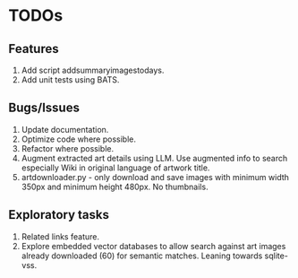 # TODOs

## Features

1. Add script addsummaryimagestodays.
1. Add unit tests using BATS.

## Bugs/Issues

1. Update documentation.
1. Optimize code where possible.
1. Refactor where possible.
1. Augment extracted art details using LLM. Use augmented info to search especially Wiki in original language of artwork title.
1. artdownloader.py - only download and save images with minimum width 350px and minimum height 480px. No thumbnails.

## Exploratory tasks

1. Related links feature.
1. Explore embedded vector databases to allow search against art images already downloaded (60) for semantic matches. Leaning towards sqlite-vss.
